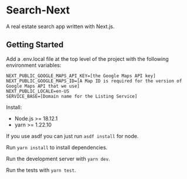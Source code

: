 # Search-Next

A real estate search app written with Next.js.

## Getting Started

Add a .env.local file at the top level of the project with the following environment variables:

```
NEXT_PUBLIC_GOOGLE_MAPS_API_KEY=[the Google Maps API key]
NEXT_PUBLIC_GOOGLE_MAPS_ID=[A Map ID is required for the version of Google Maps API that we use]
NEXT_PUBLIC_LOCALE=en-US
SERVICE_BASE=[Domain name for the Listing Service]
```

Install:
* Node.js >= 18.12.1 
* yarn >= 1.22.10

If you use asdf you can just run `asdf install` for node.

Run `yarn install` to install dependencies.

Run the development server with `yarn dev`.

Run the tests with `yarn test`.

